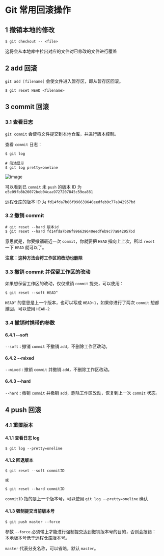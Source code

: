 # Git 常用回滚操作

## 1 撤销本地的修改

```shell
$ git checkout -- <file>
```

这将会从本地库中拉出对应的文件对已修改的文件进行覆盖

## 2 add 回滚

`git add [filename]` 会使文件进入暂存区，即从暂存区回滚。

```shell
$ git reset HEAD <filename>
```

## 3 commit 回滚

### 3.1 查看日志

`git commit` 会使将文件提交到本地仓库，并进行版本控制。

查看 `commit` 日志：

```shell
$ git log

# 简洁显示
$ git log pretty=oneline
```

![image](https://github.com/TomatoZ7/notes-of-tz/blob/master/images/git5.jpg)

可以看到已 `commit` 未 `push` 的版本 ID 为 `e5e09fb8b26072beb04caa9727207845c59ea881`

远程仓库的版本 ID 为 `fd14fda7b86f996639640eedfeb9c77a842957bd`

### 3.2 撤销 commit

```shell
# git reset --hard 版本id
$ git reset --hard fd14fda7b86f996639640eedfeb9c77a842957bd
```

意思就是，你要撤销最近一次 `commit`，你就要把 `HEAD` 指向上上次，所以 `reset` 一下 `HEAD` 就可以了。

**注意：这种方法会将工作区的改动也删除**

### 3.3 撤销 commit 并保留工作区的改动

如果想保留工作区的改动，仅仅撤销 `commit` 提交，可以使用：

```shell
$ git reset --soft HEAD^
```

`HEAD^` 的意思是上一个版本，也可以写成 `HEAD~1`，如果你进行了两次 `commit` 想都撤回，可以使用 `HEAD~2`

### 3.4 撤销时携带的参数

#### 6.4.1 --soft

`--soft` : 撤销 `commit` 不撤销 `add`，不删除工作区改动。

#### 6.4.2 --mixed

`--mixed` : 撤销 `commit` 并撤销 `add`，不删除工作区改动。

#### 6.4.3 --hard

`--hard` : 撤销 `commit` 并撤销 `add`，删除工作区改动，恢复到上一次 `commit` 状态。

## 4 push 回滚

### 4.1 重置版本

#### 4.1.1 查看日志 log

```shell
$ git log --pretty=oneline
```

#### 4.1.2 回退版本

```shell
$ git reset --soft commitID

或

$ git reset --hard commitID
```

`commitID` 指的是上一个版本号，可以使用 `git log --pretty=oneline` 确认

#### 4.1.3 强制提交当前版本号

```shell
$ git push master --force
```

参数 `--force` 必须带上才能进行强制提交达到撤销版本号的目的，否则会报错：本地版本号低于远程仓库版本号。

`master` 代表分支名称，可以省略，默认 `master`。